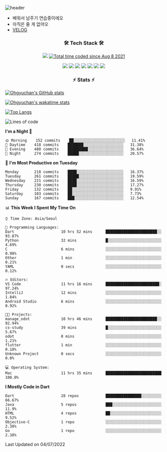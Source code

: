 <!--
**Ohgyuchan/Ohgyuchan** is a ✨ _special_ ✨ repository because its `README.md` (this file) appears on your GitHub profile.

Here are some ideas to get you started:

- 🔭 I’m currently working on ...
- 🌱 I’m currently learning ...
- 👯 I’m looking to collaborate on ...
- 🤔 I’m looking for help with ...
- 💬 Ask me about ...
- 📫 How to reach me: ...
- 😄 Pronouns: ...
- ⚡ Fun fact: ...
-->
![header](https://capsule-render.vercel.app/api?type=soft&color=auto&height=150&section=header&text=Ohgyuchan&fontSize=80&animation=twinkling)
<!-- ### Hi there 👋 -->
  * 배워서 남주기 연습중이에오
  * 아직은 줄 게 없어오
  * [VELOG](https://velog.io/@terman)



<h3 align="center"><b>🛠 Tech Stack 🛠</b></h3>

<p align="center">
<a href="https://hits.seeyoufarm.com"><img src="https://hits.seeyoufarm.com/api/count/incr/badge.svg?url=https%3A%2F%2Fgithub.com%2FOhgyuchan&count_bg=%2379C83D&title_bg=%23555555&icon=&icon_color=%23E7E7E7&title=visitors+%F0%9F%99%8C&edge_flat=false"/></a> <a href="https://wakatime.com/@9d35e6a9-2400-4e9b-b741-9597e6de1373"><img src="https://wakatime.com/badge/user/9d35e6a9-2400-4e9b-b741-9597e6de1373.svg" alt="Total time coded since Aug 8 2021" /></a></b>


<p align="center">
<!-- <img src="https://img.shields.io/badge/HTML5-E34F26?style=flat-square&logo=HTML5&logoColor=white"/></a> &nbsp -->
<!-- <img src="https://img.shields.io/badge/CSS3-1572B6?style=flat-square&logo=CSS3&logoColor=white"/></a> &nbsp -->
<!-- <img src="https://img.shields.io/badge/JavaScript-F7DF1E?style=flat-square&logo=JavaScript&logoColor=white"/></a> &nbsp -->
<!-- <img src="https://img.shields.io/badge/Node.js-339933?style=flat-square&logo=Node.js&logoColor=white"/></a> &nbsp -->
<img src="https://img.shields.io/badge/Android-3DDC84?style=flat-square&logo=Android&logoColor=white"/></a> 
<img src="https://img.shields.io/badge/Flutter-02569B?style=flat-square&logo=Flutter&logoColor=white"></a> 
<img src="https://img.shields.io/badge/Dart-0175C2?style=flat-square&logo=Dart&logoColor=white"></a> 
<!-- <img src="https://img.shields.io/badge/R-0175C2?style=flat-square&logo=R&logoColor=white"></a> &nbsp -->
<!-- <img src="https://img.shields.io/badge/MongoDB-47A248?style=flat-square&logo=MongoDB&logoColor=white"/></a> &nbsp -->
<!-- <img src="https://img.shields.io/badge/MySQL-4479A1?style=flat-square&logo=MySQL&logoColor=white"/></a> &nbsp -->
<img src="https://img.shields.io/badge/c++-00599C?style=flat-square&logo=c%2B%2B&logoColor=white"/></a> 
<img src="https://img.shields.io/badge/python-0175C2?style=flat-squar&logo=python&logoColor=white"></a> 
<img src="https://img.shields.io/badge/github-181717?style=flat-squar&logo=github&logoColor=white"></a> 
<img src="https://img.shields.io/badge/unity-FCC624?style=flat-squar&logo=unity&logoColor=black"></a> 
<!-- <img src="https://img.shields.io/badge/Amazon AWS-232F3E?style=flat-square&logo=Amazon%20AWS&logoColor=white"/></a> &nbsp </p> -->
</b>

<h3 align="center"><b>⚡️ Stats ⚡️</b></h3>


[![Ohgyuchan's GitHub stats](https://github-readme-stats.vercel.app/api?username=Ohgyuchan&count_private=true&include_all_commits=true&show_icons=true&theme=buefy)](https://github.com/anuraghazra/github-readme-stats)

[![Ohgyuchan's wakatime stats](https://github-readme-stats.vercel.app/api/wakatime?username=TermanOh&layout=compact&theme=buefy)](https://github.com/anuraghazra/github-readme-stats)

[![Top Langs](https://github-readme-stats.vercel.app/api/top-langs/?username=Ohgyuchan&layout=compact&exclude_repo=unity_example&theme=buefy)](https://github.com/Ohgyuchan/github-readme-stats)
  
<!--START_SECTION:waka-->
![Lines of code](https://img.shields.io/badge/From%20Hello%20World%20I%27ve%20Written-1.2%20million%20lines%20of%20code-blue)

**I'm a Night 🦉** 

```text
🌞 Morning    152 commits    ██░░░░░░░░░░░░░░░░░░░░░░░   11.41% 
🌆 Daytime    418 commits    ███████░░░░░░░░░░░░░░░░░░   31.38% 
🌃 Evening    488 commits    █████████░░░░░░░░░░░░░░░░   36.64% 
🌙 Night      274 commits    █████░░░░░░░░░░░░░░░░░░░░   20.57%

```
📅 **I'm Most Productive on Tuesday** 

```text
Monday       218 commits    ████░░░░░░░░░░░░░░░░░░░░░   16.37% 
Tuesday      261 commits    █████░░░░░░░░░░░░░░░░░░░░   19.59% 
Wednesday    221 commits    ████░░░░░░░░░░░░░░░░░░░░░   16.59% 
Thursday     230 commits    ████░░░░░░░░░░░░░░░░░░░░░   17.27% 
Friday       132 commits    ██░░░░░░░░░░░░░░░░░░░░░░░   9.91% 
Saturday     103 commits    ██░░░░░░░░░░░░░░░░░░░░░░░   7.73% 
Sunday       167 commits    ███░░░░░░░░░░░░░░░░░░░░░░   12.54%

```


📊 **This Week I Spent My Time On** 

```text
⌚︎ Time Zone: Asia/Seoul

💬 Programming Languages: 
Dart                     10 hrs 52 mins      ███████████████████████░░   93.87% 
Python                   32 mins             █░░░░░░░░░░░░░░░░░░░░░░░░   4.69% 
C                        6 mins              ░░░░░░░░░░░░░░░░░░░░░░░░░   0.98% 
Other                    1 min               ░░░░░░░░░░░░░░░░░░░░░░░░░   0.21% 
YAML                     0 secs              ░░░░░░░░░░░░░░░░░░░░░░░░░   0.12%

🔥 Editors: 
VS Code                  11 hrs 16 mins      ████████████████████████░   97.24% 
IntelliJ                 12 mins             ░░░░░░░░░░░░░░░░░░░░░░░░░   1.84% 
Android Studio           6 mins              ░░░░░░░░░░░░░░░░░░░░░░░░░   0.92%

🐱‍💻 Projects: 
manage_odot              10 hrs 46 mins      ███████████████████████░░   92.94% 
cs-study                 39 mins             █░░░░░░░░░░░░░░░░░░░░░░░░   5.67% 
odot                     8 mins              ░░░░░░░░░░░░░░░░░░░░░░░░░   1.21% 
flutter                  1 min               ░░░░░░░░░░░░░░░░░░░░░░░░░   0.18% 
Unknown Project          0 secs              ░░░░░░░░░░░░░░░░░░░░░░░░░   0.0%

💻 Operating System: 
Mac                      11 hrs 35 mins      █████████████████████████   100.0%

```

**I Mostly Code in Dart** 

```text
Dart                     28 repos            ████████████████░░░░░░░░░   66.67% 
Java                     5 repos             ███░░░░░░░░░░░░░░░░░░░░░░   11.9% 
HTML                     4 repos             ██░░░░░░░░░░░░░░░░░░░░░░░   9.52% 
Objective-C              1 repo              ░░░░░░░░░░░░░░░░░░░░░░░░░   2.38% 
Go                       1 repo              ░░░░░░░░░░░░░░░░░░░░░░░░░   2.38%

```



 Last Updated on 04/07/2022
<!--END_SECTION:waka-->


